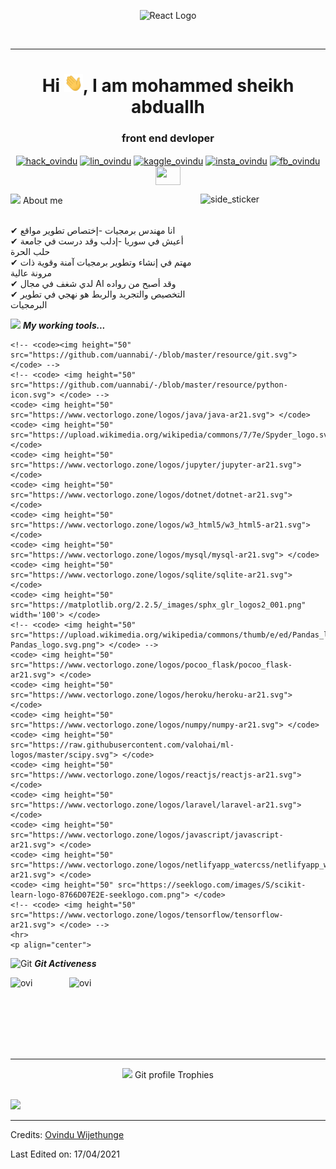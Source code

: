 



























<p align="center">
    <img  height="200" src="https://upload.wikimedia.org/wikipedia/commons/a/a7/React-icon.svg" alt="React Logo" />
  </p>
  <br>
  
  
  </p>
  <hr>
  <h1 align="center">Hi <img src="https://raw.githubusercontent.com/ABSphreak/ABSphreak/master/gifs/Hi.gif" width="30px">, I am mohammed sheikh abduallh </h1>
  <h3 align="center">front end devloper </h3>
  <p align="center">
  <a href="https://www.hackerrank.com/OvinduWijethunge" target="blank"><img align="center" src=  https://upload.wikimedia.org/wikipedia/commons/4/4e/Gmail_Icon.png
    alt="hack_ovindu" height="30" width="40" /></a>
  <a href="https://www.linkedin.com/in/ovinduwijethunge/" target="blank"><img align="center" src=  "https://upload.wikimedia.org/wikipedia/commons/c/ca/LinkedIn_logo_initials.png"
    alt="lin_ovindu" height="30" width="40" /></a>  
  <a href="https://www.kaggle.com/ovinduwijethunge" target="blank"><img align="center" src="https://www.vectorlogo.zone/logos/kaggle/kaggle-icon.svg" alt="kaggle_ovindu" height="30" width="40" /></a>
  <a href="https://www.instagram.com/ovindu_vesuvius/" target="blank"><img align="center" src=  https://upload.wikimedia.org/wikipedia/commons/e/e7/Instagram_logo_2016.svg
    alt="insta_ovindu" height="30" width="40" /></a>
  <a href=https://www.flaticon.com/free-icons/facebook target="blank"><img align="center" src=  https://upload.wikimedia.org/wikipedia/commons/5/51/Facebook_f_logo_%282019%29.svg
    alt="fb_ovindu" height="30" width="40" /></a>
   <a href = "mailto: oumw.udesh@gmail.com"><img align="center" src=  https://upload.wikimedia.org/wikipedia/commons/4/4e/Gmail_Icon.png
    height="30" width="40" /></a>
  </p>
  </p>
  
  
  











  
    
  <img align="right" width=200px height=200px alt="side_sticker" src="https://media.giphy.com/media/TEnXkcsHrP4YedChhA/giphy.gif" />
  
  <img src="https://media.giphy.com/media/iY8CRBdQXODJSCERIr/giphy.gif" width="30px">&nbsp;About me 
  
   <br>
  ✔ انا مهندس برمجيات -إختصاص تطوير مواقع<br>
  ✔ أعيش في سوريا -إدلب وقد درست في جامعة حلب الحرة<br />
  ✔ مهتم في إنشاء وتطوير برمجيات آمنة وقوية ذات مرونة عالية<br />
  ✔ لدي شغف في مجال AI وقد أصبح من رواده<br />
  ✔ التخصيص والتجريد والربط هو نهجي في تطوير البرمجيات<br />
   













  
  <img src="https://media.giphy.com/media/iY8CRBdQXODJSCERIr/giphy.gif" width="30px">&nbsp;***My working tools...***
  <p align="left">
    
    <!-- <code><img height="50" src="https://github.com/uannabi/-/blob/master/resource/git.svg"></code> -->
    <!-- <code> <img height="50" src="https://github.com/uannabi/-/blob/master/resource/python-icon.svg"> </code> -->
    <code> <img height="50" src="https://www.vectorlogo.zone/logos/java/java-ar21.svg"> </code>
    <code> <img height="50" src="https://upload.wikimedia.org/wikipedia/commons/7/7e/Spyder_logo.svg"> </code>
    <code> <img height="50" src="https://www.vectorlogo.zone/logos/jupyter/jupyter-ar21.svg"> </code>
    <code> <img height="50" src="https://www.vectorlogo.zone/logos/dotnet/dotnet-ar21.svg"> </code>
    <code> <img height="50" src="https://www.vectorlogo.zone/logos/w3_html5/w3_html5-ar21.svg"> </code>
    <code> <img height="50" src="https://www.vectorlogo.zone/logos/mysql/mysql-ar21.svg"> </code>
    <code> <img height="50" src="https://www.vectorlogo.zone/logos/sqlite/sqlite-ar21.svg"> </code>
    <code> <img height="50" src="https://matplotlib.org/2.2.5/_images/sphx_glr_logos2_001.png" width='100'> </code>
    <!-- <code> <img height="50" src="https://upload.wikimedia.org/wikipedia/commons/thumb/e/ed/Pandas_logo.svg/768px-Pandas_logo.svg.png"> </code> -->
    <code> <img height="50" src="https://www.vectorlogo.zone/logos/pocoo_flask/pocoo_flask-ar21.svg"> </code>
    <code> <img height="50" src="https://www.vectorlogo.zone/logos/heroku/heroku-ar21.svg"> </code>
    <code> <img height="50" src="https://www.vectorlogo.zone/logos/numpy/numpy-ar21.svg"> </code>
    <code> <img height="50" src="https://raw.githubusercontent.com/valohai/ml-logos/master/scipy.svg"> </code>
    <code> <img height="50" src="https://www.vectorlogo.zone/logos/reactjs/reactjs-ar21.svg"> </code>
    <code> <img height="50" src="https://www.vectorlogo.zone/logos/laravel/laravel-ar21.svg"> </code>
    <code> <img height="50" src="https://www.vectorlogo.zone/logos/javascript/javascript-ar21.svg"> </code>
    <code> <img height="50" src="https://www.vectorlogo.zone/logos/netlifyapp_watercss/netlifyapp_watercss-ar21.svg"> </code>
    <code> <img height="50" src="https://seeklogo.com/images/S/scikit-learn-logo-8766D07E2E-seeklogo.com.png"> </code>
    <!-- <code> <img height="50" src="https://www.vectorlogo.zone/logos/tensorflow/tensorflow-ar21.svg"> </code> -->
    <hr>
    <p align="center">
   <img src="https://media.giphy.com/media/W5eoZHPpUx9sapR0eu/giphy.gif" width="30px" alt="Git"/>&nbsp;<i><b>Git Activeness</b></i></p>
   
  <p><img align="left" src="https://github-readme-stats.vercel.app/api/top-langs?username=OvinduWijethunge&show_icons=true&locale=en&layout=compact&theme=chartreuse-dark" alt="ovi" /></p>
  <p>&nbsp;<img align="right" src="https://github-readme-stats.vercel.app/api?username=OvinduWijethunge&show_icons=true&locale=en&theme=chartreuse-dark" alt="ovi" width="410" /></p>
  <br><br><br><br><br>
  
  <hr>
  
  
  <p align="center"><img src="https://media.giphy.com/media/QaMcXSekUWx7aogAUr/giphy.gif" width="30" />&nbsp;Git profile Trophies</p><br>
  <img src="https://github-profile-trophy.vercel.app/?username=OvinduWijethunge&theme=juicyfresh&no-bg=true" />
  
  
  -----
  Credits: [Ovindu Wijethunge](https://github.com/OvinduWijethunge)
  
  Last Edited on: 17/04/2021
  
  
  
  
  
